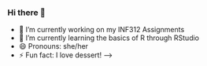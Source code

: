 ### Hi there 👋

- 🔭 I’m currently working on my INF312 Assignments
- 🌱 I’m currently learning the basics of R through RStudio
- 😄 Pronouns: she/her
- ⚡ Fun fact: I love dessert!
-->
